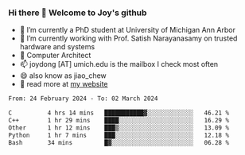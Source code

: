 ### Hi there 👋 Welcome to Joy's github

- 🔭 I’m currently a PhD student at University of Michigan Ann Arbor
- 🌱 I’m currently working with Prof. Satish Narayanasamy on trusted hardware and systems
- 👯 Computer Architect
- 📫 joydong [AT] umich.edu is the mailbox I check most often
- 😄 also know as jiao_chew
- 💬 read more at [my website](https://joydddd.github.io/)
<!--START_SECTION:waka-->

```txt
From: 24 February 2024 - To: 02 March 2024

C          4 hrs 14 mins   ███████████▓░░░░░░░░░░░░░   46.21 %
C++        1 hr 29 mins    ████░░░░░░░░░░░░░░░░░░░░░   16.29 %
Other      1 hr 12 mins    ███▒░░░░░░░░░░░░░░░░░░░░░   13.09 %
Python     1 hr 7 mins     ███░░░░░░░░░░░░░░░░░░░░░░   12.18 %
Bash       34 mins         █▓░░░░░░░░░░░░░░░░░░░░░░░   06.28 %
```

<!--END_SECTION:waka-->
